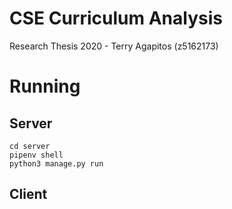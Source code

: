 # CSE Curriculum Analysis

Research Thesis 2020 - Terry Agapitos (z5162173)

# Running

## Server

```shell
cd server
pipenv shell
python3 manage.py run
```

## Client


